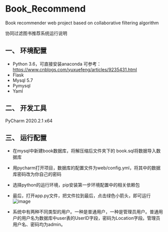 # Book_Recommend
Book recommender web project based on collaborative filtering algorithm

协同过滤图书推荐系统运行说明

## 一、	环境配置
-	Python 3.6，可直接安装anaconda
可参考：https://www.cnblogs.com/yuxuefeng/articles/9235431.html
-	Flask
-	Mysql 5.7
-	Pymysql
-	Yaml

## 二、	开发工具
PyCharm 2020.2.1 x64

## 三、	运行配置
-	在mysql中新建book数据库，将解压缩后文件夹下的 book.sql将数据导入数据库
-	用pycharm打开项目，数据库的配置文件为web/config.yml，将其中的数据库密码改为你自己的密码
-	选择python的运行环境，pip安装第一步环境配置中的相关依赖包
-	最后，打开app.py文件，把文件拉到最后，点击绿色小箭头，即可运行
 ![image](https://user-images.githubusercontent.com/56751303/187025937-09289d04-f0fb-429e-9383-f6aa48b12280.png)

-	系统中有两种不同类型的用户。一种是普通用户，一种是管理员用户。普通用户的用户名为数据库中user表的UserID字段，密码为Location字段。管理员用户名、密码均为admin。
